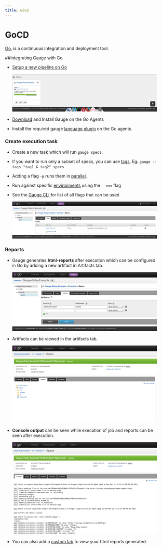 ```yaml
---
title: GoCD
---
```


# GoCD
[Go](http://www.go.cd/), is a continuous integration and deployment tool.

##Integrating Gauge with Go

* [Setup a new pipeline on Go](http://www.go.cd/documentation/user/current/configuration/quick_pipeline_setup.html)

    ![pipeline](images/Gauge_Pipeline.png "gauge pipeline")
* [Download](http://getgauge.io/download.html) and Install Gauge on the Go Agents
* Install the required gauge [language plugin](../plugins/installation.md) on the Go agents.

### Create execution task

* Create a new task which will run `gauge specs`.
* If you want to run only a subset of specs, you can use [tags](../execution/tagged_execution.md). Eg. ```gauge --tags "tag1 & tag2" specs```
* Adding a flag `-p` runs them in [parallel](../execution/parallel_execution.md).
* Run against specific [environments](../managing_environments/README.md) using the ```--env``` flag
* See the [Gauge CLI](../cli/README.md) for list of all flags that can be used.

    ![configuring](images/Configuring_Gauge.png "adding new task")

### Reports

* Gauge generates **html-reports** after execution which can be configured in Go by adding a new artifact in Artifacts tab.

    ![artifact](images/Configuring_Artifacts.png "artifact")


* Artifacts can be viewed in the artifacts tab.

    ![artifact](images/Arifacts.png "artifact")

* **Console output** can be seen while execution of job and reports can be seen after execution.

     ![console](images/Console_Output.png "console")

* You can also add a [custom tab](http://www.go.cd/documentation/user/current/configuration/managing_artifacts_and_reports.html#using-tabs) to view your html reports generated.
